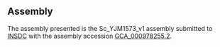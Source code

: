 

Assembly
--------

The assembly presented is the Sc\_YJM1573\_v1 assembly submitted to
[INSDC](http://www.insdc.org) with the assembly accession
[GCA\_000978255.2](http://www.ebi.ac.uk/ena/data/view/GCA_000978255.2).
